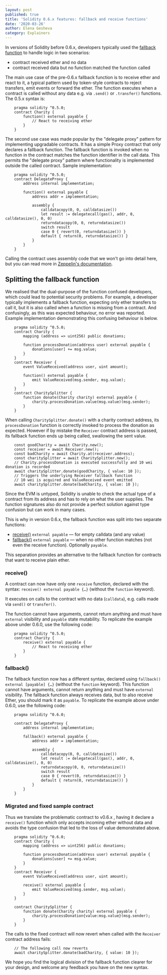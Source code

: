 ```yaml
---
layout: post
published: true
title: 'Solidity 0.6.x features: fallback and receive functions'
date: '2020-03-26'
author: Elena Gesheva
category: Explainers
---
```


In versions of Solidity before 0.6.x, developers typically used the [fallback function](https://solidity.readthedocs.io/en/v0.5.15/contracts.html#fallback-function) to handle logic in two scenarios:

 - contract received ether and no data
 - contract received data but no function matched the function called

The main use case of the pre-0.6.x fallback function is to receive ether and react
to it, a typical pattern used by token-style contracts to reject transfers, emit
events or forward the ether. The function executes when a contract is called
without any data e.g. via `.send()` or `.transfer()` functions. The 0.5.x
syntax is:

```solidity
    pragma solidity ^0.5.0;
    contract Charity {
        function() external payable {
            // React to receiving ether
        }
    }
```

The second use case was made popular by the "delegate proxy" pattern
for implementing upgradable contracts. It has a simple Proxy contract that
only declares a fallback function. The fallback function is invoked when no
function in the contract matches the function identifier in the call data.
This permits the "delegate proxy" pattern where functionality is implemented
outside the called contract. Sample implementation:

```solidity
    pragma solidity ^0.5.0;
    contract DelegateProxy {
        address internal implementation;

        function() external payable {
            address addr = implementation;

            assembly {
                calldatacopy(0, 0, calldatasize())
                let result := delegatecall(gas(), addr, 0, calldatasize(), 0, 0)
                returndatacopy(0, 0, returndatasize())
                switch result
                case 0 { revert(0, returndatasize()) }
                default { return(0, returndatasize()) }
            }
        }
    }
```

Calling the contract uses assembly code that we won't go into detail here,
but you can read more in [Zeppelin's documentation](https://docs.openzeppelin.com/upgrades/2.6/proxies).

## Splitting the fallback function

We realised that the dual-purpose of the function confused developers, which
could lead to potential security problems. For example, a developer typically implements a fallback function, expecting only ether transfers to call it, but
it is also called when a function is missing from a contract. And confusingly,
as this was expected behaviour, no error was reported. Example implementation
demonstrating this confusing behaviour is below.

```solidity
    pragma solidity ^0.5.0;
    contract Charity {
        mapping (address => uint256) public donations;
    
        function processDonation(address user) external payable {
            donations[user] += msg.value;
        }
    }
    contract Receiver {
        event ValueReceived(address user, uint amount);
    
        function() external payable {
            emit ValueReceived(msg.sender, msg.value);
        }
    }
    contract CharitySplitter {
        function donate(Charity charity) external payable {
            charity.processDonation.value(msg.value)(msg.sender);
        }
    }
```

When calling `CharitySplitter.donate()` with a charity contract address,
its `processDonation` function is correctly invoked to process the donation
as expected. However if by mistake the `Receiver` contract address is passed,
its fallback function ends up being called, swallowing the sent value.

```solidity
    const goodCharity = await Charity.new();
    const receiver = await Receiver.new();
    const badCharity = await Charity.at(receiver.address);
    const charitySplitter = await CharitySplitter.new();
    // Charity.processDonation is executed successfully and 10 wei donation is recorded
    await charitySplitter.donate(goodCharity, { value: 10 });
    // Triggers the underlying Receiver fallback function
    // 10 wei is acquired and ValueReceived event emitted 
    await charitySplitter.donate(badCharity, { value: 10 });
```

Since the EVM is untyped, Solidity is unable to check the actual type of a
contract from its address and has to rely on what the user supplies. The
function signatures also do not provide a perfect solution against type
confusion but can work in many cases.

This is why in version 0.6.x, the fallback function was split into two
separate functions:

 - [receive()](https://solidity.readthedocs.io/en/latest/contracts.html#receive-ether-function) `external payable` — for empty calldata (and any value)
 - [fallback()](https://solidity.readthedocs.io/en/latest/contracts.html#fallback-function) `external payable` — when no other function matches (not even the receive function). Optionally `payable`.

This separation provides an alternative to the fallback function for
contracts that want to receive plain ether.

### receive()

A contract can now have only one `receive` function, declared with the syntax:
`receive() external payable {…}` (without the `function` keyword).

It executes on calls to the contract with no data (`calldata`), e.g. calls made
via `send()` or `transfer()`.

The function cannot have arguments, cannot return anything and must have
`external` visibility and `payable` state mutability. To replicate the example
above under 0.6.0, use the following code:

```solidity
    pragma solidity ^0.5.0;
    contract Charity {
        receive() external payable {
            // React to receiving ether
        }
    }
```

### fallback()

The fallback function now has a different syntax, declared using
`fallback() external [payable] {…}` (without the `function` keyword). This
function cannot have arguments, cannot return anything and must have
`external` visibility. The fallback function always receives data, but to
also receive Ether, you should mark it as `payable`. To replicate the example
above under 0.6.0, use the following code:

```solidity
    pragma solidity ^0.6.0;

    contract DelegateProxy {
        address internal implementation;
        
        fallback() external payable {
            address addr = implementation;
        
            assembly {
                calldatacopy(0, 0, calldatasize())
                let result := delegatecall(gas(), addr, 0, calldatasize(), 0, 0)
                returndatacopy(0, 0, returndatasize())
                switch result
                case 0 { revert(0, returndatasize()) }
                default { return(0, returndatasize()) }
            }
        }
    }
```

### Migrated and fixed sample contract

Thus we translate the problematic contract to v0.6.x , having it declare a
`receive()` function which only accepts incoming ether without data and
avoids the type confusion that led to the loss of value demonstrated above.

```solidity
    pragma solidity ^0.6.0;
    contract Charity {
        mapping (address => uint256) public donations;
        
        function processDonation(address user) external payable {
            donations[user] += msg.value;
        }
    }
    contract Receiver {
        event ValueReceived(address user, uint amount);
        
        receive() external payable {
            emit ValueReceived(msg.sender, msg.value);
        }
    }

    contract CharitySplitter {
        function donate(Charity charity) external payable {
            charity.processDonation{value:msg.value}(msg.sender);
        }
    }
```

The calls to the fixed contract will now revert when called with the `Receiver` contract address fails:

```solidity
    // The following call now reverts
    await charitySplitter.donate(badCharity, { value: 10 });
```

We hope you find the logical division of the fallback function clearer for your design, and welcome any feedback you have on the new syntax.
